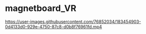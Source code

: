 # magnetboard_VR

https://user-images.githubusercontent.com/76852034/183454903-0d4133d0-929e-4750-87c8-d0b8f76961fd.mp4

